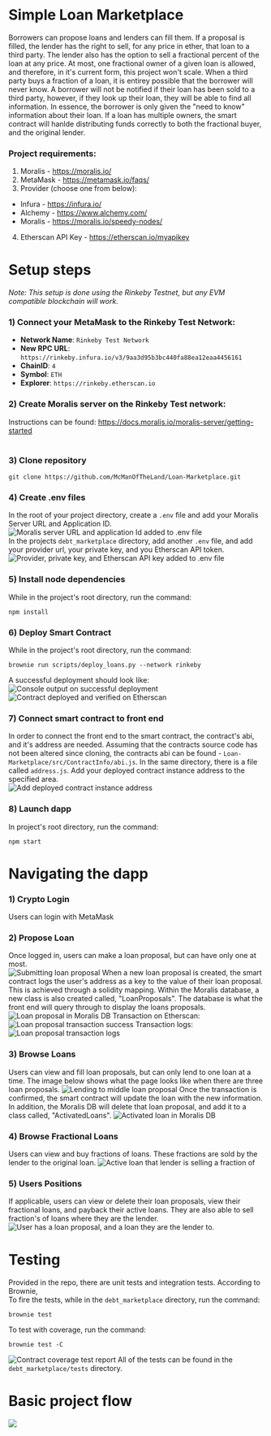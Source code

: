 # Simple Loan Marketplace <br>

Borrowers can propose loans and lenders can fill them. If a proposal is filled, the lender has the right to sell, for any price in ether, that loan to a third party. The lender also has the option to sell a fractional percent of the loan at any price. At most, one fractional owner of a given loan is allowed, and therefore, in it's current form, this project won't scale. When a third party buys a fraction of a loan, it is entirey possible that the borrower will never know. A borrower will not be notified if their loan has been sold to a third party, however, if they look up their loan, they will be able to find all information. In essence, the borrower is only given the "need to know" information about their loan. If a loan has multiple owners, the smart contract will hanlde distributing funds correctly to both the fractional buyer, and the original lender.

### Project requirements: <br>
1) Moralis - https://moralis.io/ <br>
2) MetaMask -  https://metamask.io/faqs/ <br>
3) Provider (choose one from below): 
- Infura - https://infura.io/ <br>
- Alchemy - https://www.alchemy.com/ <br>
- Moralis - https://moralis.io/speedy-nodes/ <br>
4) Etherscan API Key - https://etherscan.io/myapikey

# Setup steps <br>

*Note: 
This setup is done using the Rinkeby Testnet, but any EVM compatible blockchain will work.* <br>

### 1) Connect your MetaMask to the Rinkeby Test Network: <br>
-   **Network Name**: `Rinkeby Test Network` <br>
-   **New RPC URL**: `https://rinkeby.infura.io/v3/9aa3d95b3bc440fa88ea12eaa4456161` <br>
-   **ChainID**: `4` <br>
-   **Symbol**: `ETH` <br>
-   **Explorer**: `https://rinkeby.etherscan.io` <br>

### 2) Create Moralis server on the Rinkeby Test network:  <br>
Instructions can be found: https://docs.moralis.io/moralis-server/getting-started <br>
<br>
### 3) Clone repository <br>
```
git clone https://github.com/McManOfTheLand/Loan-Marketplace.git
```
### 4) Create .env files <br>
In the root of your project directory, create a `.env` file and add your Moralis Server URL and Application ID. 
![](readmePhotos/moralis_env_info.PNG "Moralis server URL and application Id added to .env file")
<br>
In the projects `debt_marketplace` directory, add another `.env` file, and add your provider url, your private key, and you Etherscan API token.
![](readmePhotos/debt_marketplace_env_info.PNG "Provider, private key, and Etherscan API key added to .env file")
<br>
### 5) Install node dependencies <br>
While in the project's root directory, run the command:
```
npm install
```
 ### 6)  Deploy Smart Contract <br>
 While in the project's root directory, run the command:
```
brownie run scripts/deploy_loans.py --network rinkeby
```
A successful deployment should look like: <br>
![](readmePhotos/deployment_success.PNG "Console output on successful deployment") <br>
![](readmePhotos/deployment_success_etherscan.PNG "Contract deployed and verified on Etherscan") <br>
 ### 7)  Connect smart contract to front end <br>
 In order to connect the front end to the smart contract, the contract's abi, and it's address are needed. Assuming that the contracts source code has not been altered since cloning, the contracts abi can be found - `Loan-Marketplace/src/ContractInfo/abi.js`. In the same directory, there is a file called `address.js`. Add your deployed contract instance address to the specified area. <br>
 ![](readmePhotos/add_address.PNG "Add deployed contract instance address") <br>
### 8) Launch dapp <br>
In project's root directory, run the command:<br>
```
npm start
```
# Navigating the dapp <br>
 ### 1) Crypto Login <br>
 Users can login with MetaMask
 ### 2) Propose Loan <br>
 Once logged in, users can make a loan proposal, but can have only one at most. <br>
 ![](readmePhotos/submit_loan_proposal.PNG "Submitting loan proposal") 
 When a new loan proposal is created, the smart contract logs the user's address as a key to the value of their loan proposal. This is achieved through a solidity mapping. Within the Moralis database, a new class is also created called, "LoanProposals". The database is what the front end will query through to display the loans proposals. <br>
 ![](readmePhotos/loan_proposal_moralis.PNG "Loan proposal in Moralis DB")
Transaction on Etherscan: <br>
 ![](readmePhotos/loan_proposal_tx.PNG "Loan proposal transaction success")
 Transaction logs: <br>
 ![](readmePhotos/loan_proposal_tx_logs.PNG "Loan proposal transaction logs")
 ### 3) Browse Loans <br>  
 Users can view and fill loan proposals, but can only lend to one loan at a time. The image below shows what the page looks like when there are three loan proposals.
 ![](readmePhotos/browse_and_lend.PNG "Lending to middle loan proposal")
 Once the transaction is confirmed, the smart contract will update the loan with the new information. In addition, the Moralis DB will delete that loan proposal, and add it to a class called, "ActivatedLoans".
  ![](readmePhotos/active_loan.PNG "Activated loan in Moralis DB")
 ### 4) Browse Fractional Loans <br> 
 Users can view and buy fractions of loans. These fractions are sold by the lender to the original loan. 
 ![](readmePhotos/fractional_loan.PNG "Active loan that lender is selling a fraction of")
 ### 5) Users Positions 
 If applicable, users can view or delete their loan proposals, view their fractional loans, and payback their active loans. They are also able to sell fraction's of loans where they are the lender.
 ![](readmePhotos/user_positions.PNG "User has a loan proposal, and a loan they are the lender to.")
 
# Testing <br>
Provided in the repo, there are unit tests and integration tests. According to Brownie, <br>
To fire the tests, while in the `debt_marketplace` directory, run the command: 
```
brownie test
```
To test with coverage, run the command:
```
brownie test -C
```
![](readmePhotos/test_loans_contract.PNG "Contract coverage test report")
All of the tests can be found in the `debt_marketplace/tests` directory. <br>
# Basic project flow
![](readmePhotos/project_flow.png)
